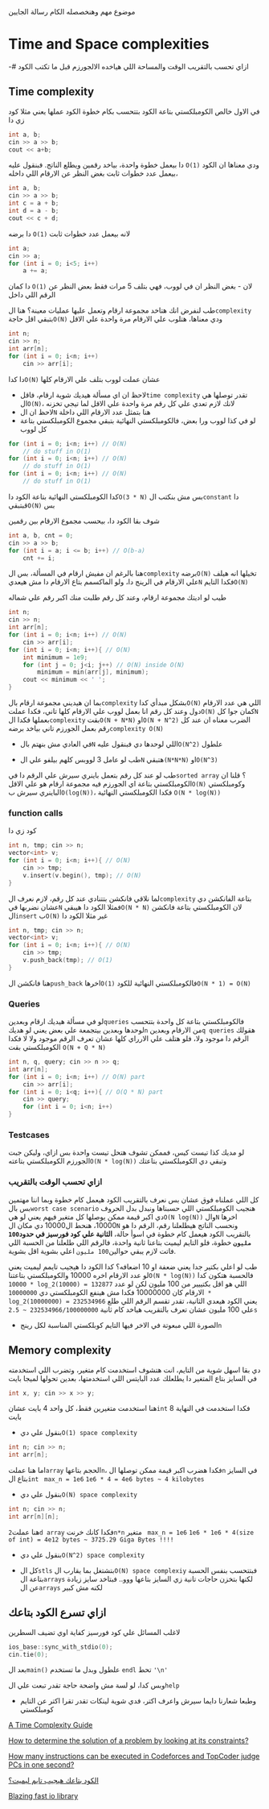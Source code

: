 موضوع مهم وهنخصصله الكام رسالة الجايين
# Time and Space complexities
-# ازاي تحسب بالتقريب الوقت والمساحة اللي هياخده الالجورزم قبل ما تكتب الكود
## Time complexity
في الاول خالص الكومبلكستي بتاعة الكود بتتحسب بكام خطوة الكود عملها
يعني مثلا كود زي دا 

```cpp
int a, b; 
cin >> a >> b;
cout << a+b;
```
دا بيعمل خطوة واحدة، بياخد رقمين ويطلع الناتج. فبنقول عليه
`O(1)`
ودي معناها ان الكود بيعمل عدد خطوات ثابت بغض النظر عن الارقام اللي داخله،
```cpp
int a, b; 
cin >> a >> b;
int c = a + b;
int d = a - b;
cout << c + d;
```
دا برضه 
`O(1)`
لانه بيعمل عدد خطوات ثابت
```cpp
int a;
cin >> a;
for (int i = 0; i<5; i++)
    a += a;
```
دا كمان 
`O(1)`
لان - بغض النظر ان في لووب، فهي بتلف 5 مرات فقط بعض النظر عن الرقم اللي داخل

طب لنفرض انك هتاخد مجموعة ارقام وتعمل عليها عمليات معينة؟ 
هنا ال`complexity` بتبقي اقل حاجة`O(N)` 
ودي معناها، هتلوب علي الارقام مرة واحدة علي الاقل
```cpp
int n; 
cin >> n;
int arr[n];
for (int i = 0; i<n; i++)
    cin >> arr[i];
```
دا كدا`O(N)` عشان عملت لووب بتلف علي  الارقام كلها
- لاحظ ان اي مسألة هيديك شوية ارقام، فاقل`time complexity` تقدر توصلها هي ال`O(N)`، لانك لازم تعدي علي كل رقم مرة واحدة علي الاقل لما تيجي تخزنه
- لاحظ ان ال`N` هنا بتمثل عدد الارقام اللي داخلة
- لو في كذا لووب ورا بعض، فالكومبلكستي النهائية بتبقي مجموع الكومبلكستي بتاعة كل لووب
```cpp
for (int i = 0; i<n; i++) // O(N)
    // do stuff in O(1)
for (int i = 0; i<n; i++) // O(N)
    // do stuff in O(1)
for (int i = 0; i<n; i++) // O(N)
    // do stuff in O(1)
```
كدا الكومبلكستي النهائية بتاعة الكود دا`O(3 * N)` 
بس مش بنكتب ال`constant` دا قبتبقي`O(N)` بس

شوف بقا الكود دا، بيحسب مجموع الارقام بين رقمين
```cpp
int a, b, cnt = 0;
cin >> a >> b;
for (int i = a; i <= b; i++) // O(b-a)
    cnt += i;
```
هنا بالرغم ان مفيش ارقام في المسألة، بس ال`complexity` برضه`O(N)` 
تخيلها انه هيلف علي الارقام في الرينج دا، ولو الماكسمم بتاع الارقام دا مش هيعدي`N` فكدا التايم`O(N)` 

طيب لو اديتك مجموعة ارقام، وعند كل رقم طلبت منك اكبر رقم علي شماله
```cpp
int n; 
cin >> n;
int arr[n];
for (int i = 0; i<n; i++) // O(N)
    cin >> arr[i];
for (int i = 0; i<n; i++){ // O(N)
    int minimum = 1e9;
    for (int j = 0; j<i; j++) // O(N) inside O(N)
        minimum = min(arr[j], minimum);
    cout << minimum << ' ';
}
```
بما ان هيديني مجموعة ارقام بال`complexity` بشكل مبدأي كدا`O(N)` اللي هي عدد الارقام دول
وعند كل رقم انا بعمل لووب علي الارقام كلها تاني، فكدا عملت`O(N)` كمان جوا كل`N` بعملها
فكدا ال`complexity` بقت`O(N + N*N)` او`O(N + N^2)` 
الضرب معناه ان عند كل رقم بعمل الجورزم تاني بياخد برضه`complexity O(N)`

- في العادي مش بنهتم بال`N` اللي لوحدها دي فبنقول عليه`O(N^2)` علطول

- طب لو عامل 3 لووبس كلهم بيلفو علي ال`N` 
هتبقي`(N*N*N)` او`O(N^3)`

طب لو عند كل رقم بتعمل باينري سيرش علي الرقم دا في`sorted array` ؟ 
قلنا ان الكومبلكستي بتاعة اي الجورزم فيه مجموعة ارقام هو علي الاقل`O(N)` وكومبلكستي الباينري سيرش ب`O(log(N))`، فكدا الكومبلكستي النهائية 
`O(N * log(N))`

### function calls
كود زي دا
```cpp
int n, tmp; cin >> n;
vector<int> v;
for (int i = 0; i<n; i++){ // O(N)
    cin >> tmp;
    v.insert(v.begin(), tmp); // O(N)
}
```
لما نلاقي فانكشن بتتنادي عند كل رقم، لازم نعرف ال`complexity` بتاعة الفانكشن دي عشان نضربها في`N`
فمثلا الكود دا هيبقي`O(N * N)` لان الكومبلكستي بتاعة فانكشن ال`insert` ب`O(N)` 
غير مثلا الكود دا
```cpp
int n, tmp; cin >> n;
vector<int> v;
for (int i = 0; i<n; i++){ // O(N)
    cin >> tmp;
    v.push_back(tmp); // O(1)
}
```
هنا فانكشن ال`push_back` اخرها`O(1)` فالكومبلكستي النهائية للكود`O(N * 1) = O(N)`

### Queries
لو في مسألة هيديك ارقام وبعدين`queries`
فالكومبلكستي بتاعة كل واحدة بتتحسب لوحدها وبعدين بيتجمعة علي بعض
يعني لو هديك`n` من الارقام وبعدين`q queries` هقولك الرقم دا موجود ولا، فلو هتلف علي الارراي كلها عشان تعرف الرقم موجود ولا لا فكدا الكومبلكستي بقت
`O(N + Q * N)` 
```cpp
int n, q, query; cin >> n >> q;
int arr[n];
for (int i = 0; i<n; i++) // O(N) part
    cin >> arr[i];
for (int i = 0; i<q; i++){ // O(Q * N) part
    cin >> query;
    for (int i = 0; i<n; i++)
}
```

### Testcases
لو مديك كذا تيست كيس، فممكن تشوف هتحل تيست واحدة بس ازاي، وليكن جبت الجورزم الكومبلكستي بتاعته`O(N * log(N))` 
وتبقي دي الكومبلكستي بتاعتك

### ازاي تحسب الوقت بالتقريب
كل اللي عملناه فوق عشان بس نعرف بالتقريب الكود هيعمل كام خطوة 
وبما اننا مهتمين بس بال`worst case scenario` 
هنجيب الكومبلكستي اللي حسبناها ونبدل بدل الحروف دي اكبر قيمة ممكن يوصلها كل متغير فيهم
يعني لو هي`O(N log(N))` وال`N` اخرها 10000، هنحط ال10000 دي مكان ال`N` ونحسب الناتج
هيطلعلنا رقم، الرقم دا هو بالتقريب الكود هيعمل كام خطوة في اسوأ حالة، **الثانية علي كود فورسيز في حدود`100 مليون`** خطوة، فلو التايم ليميت بتاعنا ثانية واحدة، فالرقم اللي طلعلنا من الحسبة اللي فاتت لازم يبقي حوالين`100 مليون` 
اعلي بشوية اقل بشوية.

طب لو اعلي بكتير جدا يعني ضعفة او 10 اضعافه؟ كدا الكود دا هيجيب تايمم ليميت 
يعني لو عدد الارقام اخره 10000 والكومبلكستي بتاعتنا`O(N * log(N))` فالحسبة هتكون كدا
`10000 * log_2(10000) = 132877` اللي هو اقل بكتييير من 100 مليون
لكن لو عدد الارقام كان 10000000 فكدا مش هينفع الكومبلكستي دي 
`10000000 * log_2(10000000) = 232534966` يعني الكود هيعدي الثانية، تقدر تقسم الرقم اللي طلع علي 100 مليون عشان تعرف بالتقريب هياخد كام ثانية
`232534966/100000000 ~ 2.5s` 

- الصورة اللي مبعوتة في الاخر فيها التايم كوبلكستي المناسبة لكل رينج`n`

## Memory complexity
دي بقا اسهل شوية من التايم، انت هتشوف استخدمت كام متغير، وتضرب اللي استخدمته في السايز بتاع المتغير دا يطلعلك عدد البايتس اللي استخدمتها، بعدين تحولها لميجا بايت

```cpp
int x, y; cin >> x >> y;
```
هنا استخدمت متغيرين فقط، كل واحد 4 بايت عشان`int` فكدا استخدمت في النهاية 8 بايت
- بنقول علي دي`O(1) space complexity`

```cpp
int n; cin >> n;
int arr[n];
```
اما هنا عملت`array` الحجم بتاعها`n`، فكدا هضرب اكبر قيمة ممكن توصلها ال`n` في السايز بتاع ال`int`
` max_n = 1e6`  `1e6 * 4 = 4e6 bytes ~ 4 kilobytes`
- بنقول علي دي`O(N) space complexity`

```cpp
int n; cin >> n;
int arr[n][n];
``` 
هنا عملت`2d array` فكدا كانك خرنت`n*n` متغير
` max_n = 1e6` `1e6 * 1e6 * 4(size of int) = 4e12 bytes ~ 3725.29 Giga Bytes !!!!`
- بنقول علي دي`O(N^2) space complexity` 

- كل ال`stls` بتشتغل بما يقارب ال`O(N) space complexiy` فبتتحسب بنفس الحسبة بتاعة ال`arrays` لكنها بتخزن حاجات تانية زي السايز بتاعها ووو.. فبتاخد سايز زيادة عن ال`arrays` لكنه مش كبير

## ازاي تسرع الكود بتاعك
لاغلب المسائل علي كود فورسيز كفاية اوي تضيف السطرين
```cpp
ios_base::sync_with_stdio(0);
cin.tie(0);
```
بعد ال`main()` علطول
وبدل ما تستخدم
`endl` 
تحط 
`'\n'`

وبس كدا، لو لسة مش واضحة حاجة تقدر تبعت علي ال`help` 

- وطبعا شعارنا دايما سيرش واعرف اكتر، فدي شوية لينكات تقدر تقرا اكتر عن التايم كومبلكستي

[A Time Complexity Guide](https://codeforces.com/blog/entry/104888)

[How to determine the solution of a problem by looking at its constraints?](https://codeforces.com/blog/entry/21344)

[How many instructions can be executed in Codeforces and TopCoder judge PCs in one second?](https://www.quora.com/How-many-instructions-can-be-executed-in-Codeforces-and-TopCoder-judge-PCs-in-one-second)

[الكود بتاعك هيجيب تايم ليميت؟](https://www.facebook.com/photo/?fbid=585240173708276&set=a.460433109522317)

[Blazing fast io library](https://judge.yosupo.jp/submission/193613)
